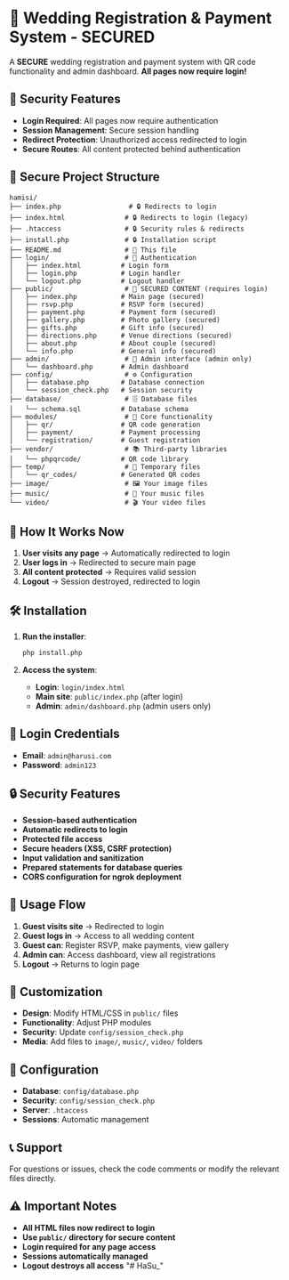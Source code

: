 # 🎉 Wedding Registration & Payment System - SECURED

A **SECURE** wedding registration and payment system with QR code functionality and admin dashboard. **All pages now require login!**

## 🔐 Security Features

- **Login Required**: All pages now require authentication
- **Session Management**: Secure session handling
- **Redirect Protection**: Unauthorized access redirected to login
- **Secure Routes**: All content protected behind authentication

## 📁 Secure Project Structure

```
hamisi/
├── index.php                 # 🔒 Redirects to login
├── index.html               # 🔒 Redirects to login (legacy)
├── .htaccess                # 🔒 Security rules & redirects
├── install.php              # 🔒 Installation script
├── README.md                # 📖 This file
├── login/                   # 🔐 Authentication
│   ├── index.html          # Login form
│   ├── login.php           # Login handler
│   └── logout.php          # Logout handler
├── public/                  # 🔐 SECURED CONTENT (requires login)
│   ├── index.php           # Main page (secured)
│   ├── rsvp.php            # RSVP form (secured)
│   ├── payment.php         # Payment form (secured)
│   ├── gallery.php         # Photo gallery (secured)
│   ├── gifts.php           # Gift info (secured)
│   ├── directions.php      # Venue directions (secured)
│   ├── about.php           # About couple (secured)
│   └── info.php            # General info (secured)
├── admin/                   # 👑 Admin interface (admin only)
│   └── dashboard.php       # Admin dashboard
├── config/                  # ⚙️ Configuration
│   ├── database.php        # Database connection
│   └── session_check.php   # Session security
├── database/                # 🗄️ Database files
│   └── schema.sql          # Database schema
├── modules/                 # 🔧 Core functionality
│   ├── qr/                 # QR code generation
│   ├── payment/            # Payment processing
│   └── registration/       # Guest registration
├── vendor/                  # 📚 Third-party libraries
│   └── phpqrcode/          # QR code library
├── temp/                    # 📁 Temporary files
│   └── qr_codes/           # Generated QR codes
├── image/                   # 🖼️ Your image files
├── music/                   # 🎵 Your music files
└── video/                   # 🎬 Your video files
```

## 🚀 How It Works Now

1. **User visits any page** → Automatically redirected to login
2. **User logs in** → Redirected to secure main page
3. **All content protected** → Requires valid session
4. **Logout** → Session destroyed, redirected to login

## 🛠️ Installation

1. **Run the installer**:
   ```bash
   php install.php
   ```

2. **Access the system**:
   - **Login**: `login/index.html`
   - **Main site**: `public/index.php` (after login)
   - **Admin**: `admin/dashboard.php` (admin users only)

## 🔐 Login Credentials

- **Email**: `admin@harusi.com`
- **Password**: `admin123`

## 🔒 Security Features

- **Session-based authentication**
- **Automatic redirects to login**
- **Protected file access**
- **Secure headers (XSS, CSRF protection)**
- **Input validation and sanitization**
- **Prepared statements for database queries**
- **CORS configuration for ngrok deployment**

## 📱 Usage Flow

1. **Guest visits site** → Redirected to login
2. **Guest logs in** → Access to all wedding content
3. **Guest can**: Register RSVP, make payments, view gallery
4. **Admin can**: Access dashboard, view all registrations
5. **Logout** → Returns to login page

## 🎨 Customization

- **Design**: Modify HTML/CSS in `public/` files
- **Functionality**: Adjust PHP modules
- **Security**: Update `config/session_check.php`
- **Media**: Add files to `image/`, `music/`, `video/` folders

## 🔧 Configuration

- **Database**: `config/database.php`
- **Security**: `config/session_check.php`
- **Server**: `.htaccess`
- **Sessions**: Automatic management

## 📞 Support

For questions or issues, check the code comments or modify the relevant files directly.

## ⚠️ Important Notes

- **All HTML files now redirect to login**
- **Use `public/` directory for secure content**
- **Login required for any page access**
- **Sessions automatically managed**
- **Logout destroys all access**
"# HaSu_" 
